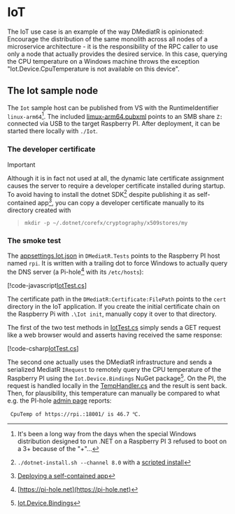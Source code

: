 ﻿# IoT

The IoT use case is an example of the way DMediatR is opinionated: Encourage the
distribution of the same monolith across all nodes of a microservice
architecture - it is the responsibility of the RPC caller to use only a node that
actually provides the desired service. In this case, querying the CPU
temperature on a Windows machine throws the exception "Iot.Device.CpuTemperature
is not available on this device".

## The Iot sample node

The `Iot` sample host can be published from VS with the RuntimeIdentifier
`linux-arm64`[^rpi3]. The included
[limux-arm64.pubxml](https://github.com/toniarnold/DMediatR/blob/main/src/Iot/Properties/PublishProfiles/limux-arm64.pubxml)
points to an SMB share `Z:` connected via USB to the target Raspberry PI. After
deployment, it can be started there locally with `./Iot`.

### The developer certificate

> [!IMPORTANT] 
> Although it is in fact not used at all, the dynamic late certificate
> assignment causes the server to require a developer certificate installed during startup.
> To avoid having to install the dotnet SDK[^dotnet] despite publishing it as self-contained
> app[^selfcontained], you can copy a developer certificate manually to its directory created with 
> > `mkdir -p ~/.dotnet/corefx/cryptography/x509stores/my`

### The smoke test

The
[appsettings.Iot.json](https://github.com/toniarnold/DMediatR/blob/main/test/DMediatR.Tests/appsettings.Iot.json)
in `DMediatR.Tests` points to the Raspberry PI host named `rpi`. It is written
with a trailing dot to force Windows to actually query the DNS server (a
Pi-hole[^pihole] with its `/etc/hosts`):

[!code-javascript[IotTest.cs](../../test/DMediatR.Tests/appsettings.Iot.json?name=remotes)]

The certificate path in the `DMediatR:Certificate:FilePath` points to the `cert`
directory in the IoT application. If you create the initial certificate chain on
the Raspberry Pi with `.\Iot init`, manually copy it over to that directory.

The first of the two test methods in
[IotTest.cs](https://github.com/toniarnold/DMediatR/blob/main/test/DMediatR.Tests/Grpc/IotTest.cs)
simply sends a GET request like a web browser would and asserts having received
the same response:

[!code-csharp[IotTest.cs](../../test/DMediatR.Tests/Grpc/IotTest.cs?name=cputemp)]

The second one actually uses the DMediatR infrastructure and sends a serialized
MediatR `IRequest` to remotely query the CPU temperature of the Raspberry PI
using the `Iot.Device.Bindings` NuGet package[^bindings]. On the PI, the request
is handled locally in the
[TempHandler.cs](https://github.com/toniarnold/DMediatR/blob/main/src/Iot/TempHandler.cs)
and the result is sent back. Then, for plausibility, this temperature can
manually be compared to what e.g. the PI-hole [admin
page](http://rpi.:8081/admin/index.php) reports:

```text
 CpuTemp of https://rpi.:18001/ is 46.7 ℃.
```


[^rpi3]: It's been a long way  from the days when the special Windows
    distribution designed  to run .NET on a Raspberry PI 3 refused to boot on a
    3+ because of the "+"…

[^dotnet]: `./dotnet-install.sh --channel 8.0` with a [scripted install](https://learn.microsoft.com/en-us/dotnet/core/install/linux-scripted-manual#scripted-install)

[^selfcontained]: [Deploying a self-contained app](https://learn.microsoft.com/en-us/dotnet/iot/deployment#deploying-a-self-contained-app)

[^pihole]: [https://pi-hole.net](https://pi-hole.net)

[^bindings]: [Iot.Device.Bindings](https://www.nuget.org/packages/Iot.Device.Bindings/)